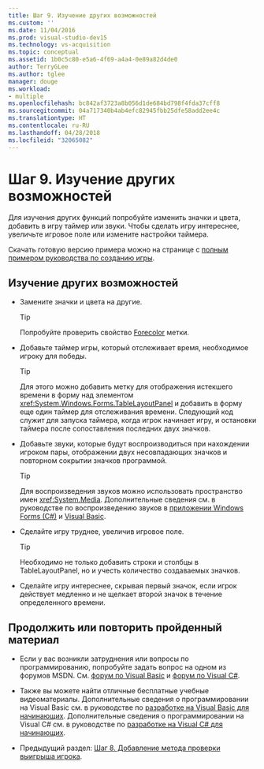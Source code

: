 ```yaml
---
title: Шаг 9. Изучение других возможностей
ms.custom: ''
ms.date: 11/04/2016
ms.prod: visual-studio-dev15
ms.technology: vs-acquisition
ms.topic: conceptual
ms.assetid: 1b0c5c80-e5a6-4f69-a4a4-0e89a82d4de0
author: TerryGLee
ms.author: tglee
manager: douge
ms.workload:
- multiple
ms.openlocfilehash: bc842af3723a8b056d1de684bd798f4fda37cff8
ms.sourcegitcommit: 04a717340b4ab4efc82945fbb25dfe58add2ee4c
ms.translationtype: HT
ms.contentlocale: ru-RU
ms.lasthandoff: 04/28/2018
ms.locfileid: "32065082"
---
```

# <a name="step-9-try-other-features"></a>Шаг 9. Изучение других возможностей
Для изучения других функций попробуйте изменить значки и цвета, добавить в игру таймер или звуки. Чтобы сделать игру интереснее, увеличьте игровое поле или измените настройки таймера.  
  
 Скачать готовую версию примера можно на странице с [полным примером руководства по созданию игры](http://code.msdn.microsoft.com/Complete-Matching-Game-4cffddba).  
  
## <a name="to-try-other-features"></a>Изучение других возможностей  

-   Замените значки и цвета на другие.  

    > [!TIP]
    >  Попробуйте проверить свойство [Forecolor](http://msdn.microsoft.com/library/system.windows.forms.control.forecolor.aspx) метки.  

-   Добавьте таймер игры, который отслеживает время, необходимое игроку для победы.  

    > [!TIP]
    >  Для этого можно добавить метку для отображения истекшего времени в форму над элементом <xref:System.Windows.Forms.TableLayoutPanel> и добавить в форму еще один таймер для отслеживания времени. Следующий код служит для запуска таймера, когда игрок начинает игру, и остановки таймера после сопоставления последних двух значков.  

-   Добавьте звуки, которые будут воспроизводиться при нахождении игроком пары, отображении двух несовпадающих значков и повторном сокрытии значков программой.  

    > [!TIP]
    >  Для воспроизведения звуков можно использовать пространство имен <xref:System.Media>. Дополнительные сведения см. в руководстве по воспроизведению звуков в [приложении Windows Forms (C#)](http://youtu.be/qOh4ooHg1UU) и [Visual Basic](http://youtu.be/-4oPDeQrtMs).  
  
-   Сделайте игру труднее, увеличив игровое поле.  

    > [!TIP]
    >  Необходимо не только добавить строки и столбцы в TableLayoutPanel, но и учесть количество создаваемых значков.  

-   Сделайте игру интереснее, скрывая первый значок, если игрок действует медленно и не щелкает второй значок в течение определенного времени.  

## <a name="to-continue-or-review"></a>Продолжить или повторить пройденный материал  
  
-   Если у вас возникли затруднения или вопросы по программированию, попробуйте задать вопрос на одном из форумов MSDN. См. [форум по Visual Basic](http://social.msdn.microsoft.com/Forums/home?forum=vbgeneral) и [форум по Visual C#](http://social.msdn.microsoft.com/Forums/home?forum=csharpgeneral).  
  
-   Также вы можете найти отличные бесплатные учебные видеоматериалы. Дополнительные сведения о программировании на Visual Basic см. в руководстве по [разработке на Visual Basic для начинающих](http://channel9.msdn.com/Series/Visual-Basic-Development-for-Absolute-Beginners). Дополнительные сведения о программировании на Visual C# см. в руководстве по [разработке на Visual C# для начинающих](http://channel9.msdn.com/Series/C-Sharp-Fundamentals-Development-for-Absolute-Beginners).  
  
-   Предыдущий раздел: [Шаг 8. Добавление метода проверки выигрыша игрока](../ide/step-8-add-a-method-to-verify-whether-the-player-won.md).
